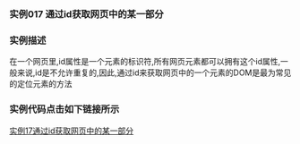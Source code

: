### 实例017 通过id获取网页中的某一部分

### 实例描述
在一个网页里,id属性是一个元素的标识符,所有网页元素都可以拥有这个id属性,一般来说,id是不允许重复的,因此,通过id来获取网页中的一个元素的DOM是最为常见的定位元素的方法

### 实例代码点击如下链接所示

[实例17通过id获取网页中的某一部分](实例17通过id获取网页中的某一部分/通过id获取网页中的某一部分.htm)